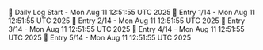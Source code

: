 📅 Daily Log Start - Mon Aug 11 12:51:55 UTC 2025
📌 Entry 1/14 - Mon Aug 11 12:51:55 UTC 2025
📌 Entry 2/14 - Mon Aug 11 12:51:55 UTC 2025
📌 Entry 3/14 - Mon Aug 11 12:51:55 UTC 2025
📌 Entry 4/14 - Mon Aug 11 12:51:55 UTC 2025
📌 Entry 5/14 - Mon Aug 11 12:51:55 UTC 2025
